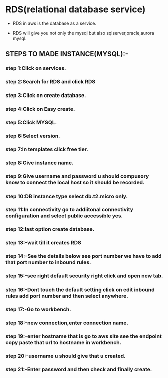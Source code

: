 # **RDS(relational database service)**

* RDS in aws is the database as a service.

* RDS will give you not only the mysql but also sqlserver,oracle,aurora mysql.


## STEPS TO MADE INSTANCE(MYSQL):-

### step 1:Click on services.

### step 2:Search for RDS and click RDS

### step 3:Click on create database.

### step 4:Click on Easy create.

### step 5:Click MYSQL.

### step 6:Select version.

### step 7:In templates click free tier.

### step 8:Give instance name.

### step 9:Give username and password u should compusory know to connect the local host so it should be recorded.

### step 10:DB instance type select db.t2.micro only.

### step 11:In connectivity go to addiitonal connectivity configuration and select public accessible yes.

### step 12:last option create database.

### step 13:-wait till it creates RDS

### step 14:-See the details below see port number we have to add that port number to inbound rules.

### step 15:-see right default security right click and open new tab.

### step 16:-Dont touch the default setting click on edit inbound rules add port number and then select anywhere.

### step 17:-Go to workbench.

### step 18:-new connection,enter connection name.

### step 19:-enter hostname that is go to aws site see the endpoint copy paste that url to hostname in workbench.

### step 20:-username u should give that u created.

### step 21:-Enter password and then check and finally create.
